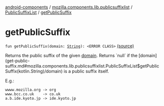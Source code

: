 [android-components](../../index.md) / [mozilla.components.lib.publicsuffixlist](../index.md) / [PublicSuffixList](index.md) / [getPublicSuffix](./get-public-suffix.md)

# getPublicSuffix

`fun getPublicSuffix(domain: `[`String`](https://kotlinlang.org/api/latest/jvm/stdlib/kotlin/-string/index.html)`): <ERROR CLASS>` [(source)](https://github.com/mozilla-mobile/android-components/blob/master/components/lib/publicsuffixlist/src/main/java/mozilla/components/lib/publicsuffixlist/PublicSuffixList.kt#L92)

Returns the public suffix of the given [domain](get-public-suffix.md#mozilla.components.lib.publicsuffixlist.PublicSuffixList$getPublicSuffix(kotlin.String)/domain). Returns `null` if the [domain](get-public-suffix.md#mozilla.components.lib.publicsuffixlist.PublicSuffixList$getPublicSuffix(kotlin.String)/domain) is a public suffix itself.

E.g.:

```
wwww.mozilla.org -> org
www.bcc.co.uk    -> co.uk
a.b.ide.kyoto.jp -> ide.kyoto.jp
```

